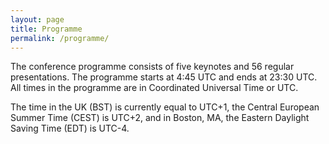 ```yaml
---
layout: page
title: Programme
permalink: /programme/
---
```

The conference programme consists of five keynotes and 56 regular presentations. The programme starts at 4:45 UTC and ends at 23:30 UTC. All times in the programme are in Coordinated Universal Time or UTC. 

The time in the UK (BST) is currently equal to UTC+1, the Central European Summer Time (CEST) is UTC+2, and in Boston, MA, the Eastern Daylight Saving Time (EDT) is UTC-4.